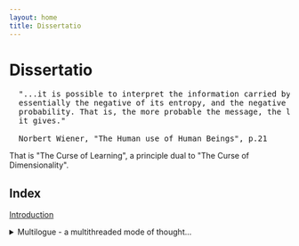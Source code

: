 ```yaml
---
layout: home
title: Dissertatio
---
```

# Dissertatio
<pre>
  "...it is possible to interpret the information carried by a message as
  essentially the negative of its entropy, and the negative logarithm of its 
  probability. That is, the more probable the message, the less information 
  it gives."
  
  Norbert Wiener, "The Human use of Human Beings", p.21
</pre>
That is "The Curse of Learning", a principle dual to "The Curse of Dimensionality".
## Index

[Introduction](./pages/introduction) <details><summary>Multilogue - a multithreaded mode of thought...</summary>...can be revived and expanded with the help of Abstract Intelligence (AI).</details>
